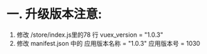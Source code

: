 # 一. 升级版本注意:

1. 修改 /store/index.js里的78 行 vuex_version = "1.0.3"
2. 修改 manifest.json 中的 应用版本名称 = "1.0.3"    应用版本号 = 1030
